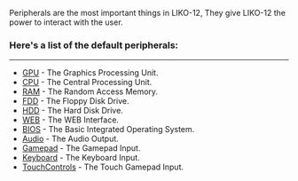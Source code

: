 Peripherals are the most important things in LIKO-12, They give LIKO-12 the power to interact with the user.

### Here's a list of the default peripherals:
---

* [GPU](/Documentation/Peripherals/GPU/) - The Graphics Processing Unit.
* [CPU](/Documentation/Peripherals/CPU/) - The Central Processing Unit.
* [RAM](/Documentation/Peripherals/RAM/) - The Random Access Memory.
* [FDD](/Documentation/Peripherals/FDD/) - The Floppy Disk Drive.
* [HDD](/Documentation/Peripherals/HDD/) - The Hard Disk Drive.
* [WEB](/Documentation/Peripherals/WEB/) - The WEB Interface.
* [BIOS](/Documentation/Peripherals/BIOS/) - The Basic Integrated Operating System.
* [Audio](/Documentation/Peripherals/Audio/) - The Audio Output.
* [Gamepad](/Documentation/Peripherals/Gamepad/) - The Gamepad Input.
* [Keyboard](/Documentation/Peripherals/Keyboard/) - The Keyboard Input.
* [TouchControls](/Documentation/Peripherals/TouchControls/) - The Touch Gamepad Input.